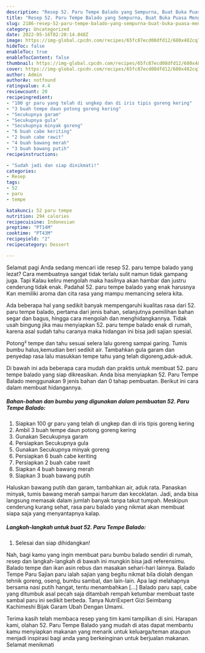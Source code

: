 ```yaml
---
description: "Resep 52. Paru Tempe Balado yang Sempurna, Buat Buka Puasa Menggugah Selera"
title: "Resep 52. Paru Tempe Balado yang Sempurna, Buat Buka Puasa Menggugah Selera"
slug: 2186-resep-52-paru-tempe-balado-yang-sempurna-buat-buka-puasa-menggugah-selera
category: Uncategorized
date: 2022-05-16T02:20:14.048Z
image: https://img-global.cpcdn.com/recipes/65fc87ecd08dfd12/680x482cq70/52-paru-tempe-balado-foto-resep-utama.jpg
hideToc: false
enableToc: true
enableTocContent: false
thumbnail: https://img-global.cpcdn.com/recipes/65fc87ecd08dfd12/680x482cq70/52-paru-tempe-balado-foto-resep-utama.jpg
cover: https://img-global.cpcdn.com/recipes/65fc87ecd08dfd12/680x482cq70/52-paru-tempe-balado-foto-resep-utama.jpg
author: Admin
authorAv: notfound
ratingvalue: 4.4
reviewcount: 20
recipeingredient:
- "100 gr paru yang telah di ungkep dan di iris tipis goreng kering"
- "3 buah tempe daun potong goreng kering"
- "Secukupnya garam"
- "Secukupnya gula"
- "Secukupnya minyak goreng"
- "6 buah cabe keriting"
- "2 buah cabe rawit"
- "4 buah bawang merah"
- "3 buah bawang putih"
recipeinstructions:

- "Sudah jadi dan siap dinikmati!"
categories:
- Resep
tags:
- 52
- paru
- tempe

katakunci: 52 paru tempe 
nutrition: 294 calories
recipecuisine: Indonesian
preptime: "PT14M"
cooktime: "PT43M"
recipeyield: "2"
recipecategory: Dessert

---
```



Selamat pagi Anda sedang mencari ide resep 52. paru tempe balado yang lezat? Cara membuatnya sangat tidak terlalu sulit namun tidak gampang juga. Tapi Kalau keliru mengolah maka hasilnya akan hambar dan justru cenderung tidak enak. Padahal 52. paru tempe balado yang enak harusnya Kan memiliki aroma dan cita rasa yang mampu memancing selera kita.


Ada beberapa hal yang sedikit banyak mempengaruhi kualitas rasa dari 52. paru tempe balado, pertama dari jenis bahan, selanjutnya pemilihan bahan segar dan bagus, hingga cara mengolah dan menghidangkannya. Tidak usah bingung jika mau menyiapkan 52. paru tempe balado enak di rumah, karena asal sudah tahu caranya maka hidangan ini bisa jadi sajian spesial.

Potong² tempe dan tahu sesuai selera lalu goreng sampai garing. Tumis bumbu halus,kemudian beri sedikit air. Tambahkan gula garam dan penyedap rasa lalu masukkan tempe tahu yang telah digoreng,aduk-aduk.


Di bawah ini ada beberapa cara mudah dan praktis untuk membuat 52. paru tempe balado yang siap dikreasikan. Anda bisa menyiapkan 52. Paru Tempe Balado menggunakan 9 jenis bahan dan 0 tahap pembuatan. Berikut ini cara dalam membuat hidangannya.

<!--inarticleads1-->

##### Bahan-bahan dan bumbu yang digunakan dalam pembuatan 52. Paru Tempe Balado:

1. Siapkan 100 gr paru yang telah di ungkep dan di iris tipis goreng kering
1. Ambil 3 buah tempe daun potong goreng kering
1. Gunakan Secukupnya garam
1. Persiapkan Secukupnya gula
1. Gunakan Secukupnya minyak goreng
1. Persiapkan 6 buah cabe keriting
1. Persiapkan 2 buah cabe rawit
1. Siapkan 4 buah bawang merah
1. Siapkan 3 buah bawang putih


Haluskan bawang putih dan garam, tambahkan air, aduk rata. Panaskan minyak, tumis bawang merah sampai harum dan kecoklatan. Jadi, anda bisa langsung memasak dalam jumlah banyak tanpa takut tumpah. Meskipun cenderung kurang sehat, rasa paru balado yang nikmat akan membuat siapa saja yang menyantapnya kalap. 

<!--inarticleads2-->

##### Langkah-langkah untuk buat 52. Paru Tempe Balado:


1. Selesai dan siap dihidangkan!

Nah, bagi kamu yang ingin membuat paru bumbu balado sendiri di rumah, resep dan langkah-langkah di bawah ini mungkin bisa jadi referensimu. Balado tempe dan ikan asin rebus dan masakan sehari-hari lainnya. Balado Tempe Paru Sajian paru ialah sajian yang begitu nikmat bila diolah dengan tehnik goreng, oseng, bumbu sambal, dan lain-lain. Apa lagi melahapnya bersama nasi putih hangat, tentu menambahkan […] Balado paru sapi, cabe yang ditumbuk asal pecah saja ditambah rempah ketumbar membuat taste sambal paru ini sedikit berbeda. Tanya NutriExpert Gizi Seimbang Kachimeshi Bijak Garam Ubah Dengan Umami. 

Terima kasih telah membaca resep yang tim kami tampilkan di sini. Harapan kami, olahan 52. Paru Tempe Balado yang mudah di atas dapat membantu kamu menyiapkan makanan yang menarik untuk keluarga/teman ataupun menjadi inspirasi bagi anda yang berkeinginan untuk berjualan makanan. Selamat menikmati
